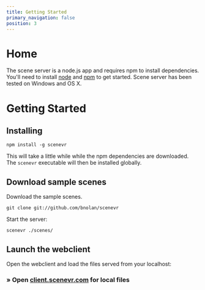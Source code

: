 ```yaml
---
title: Getting Started
primary_navigation: false
position: 3
---
```


# Home

The scene server is a node.js app and requires npm to install dependencies. You'll need to install [node](//nodejs.org) and [npm](//npmjs.org) to get started. Scene server has been tested on Windows and OS X.

# Getting Started 

## Installing

    npm install -g scenevr

This will take a little while while the npm dependencies are downloaded. The `scenevr` executable will then be installed globally.

## Download sample scenes

Download the sample scenes.

    git clone git://github.com/bnolan/scenevr

Start the server:

    scenevr ./scenes/

## Launch the webclient

Open the webclient and load the files served from your localhost:

### &raquo; Open [client.scenevr.com](http://client.scenevr.com/?connect=localhost:8080/index.xml) for local files

